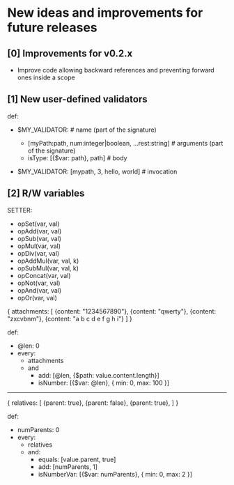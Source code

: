 New ideas and improvements for future releases
==============================================

[0] Improvements for v0.2.x
-----------------------------------------
- Improve code allowing backward references and preventing forward ones inside a scope

[1] New user-defined validators
-----------------------------------------

def:
  - $MY_VALIDATOR:                                       # name (part of the signature)
    - [myPath:path, num:integer|boolean, ...rest:string] # arguments (part of the signature)
    - isType: [{$var: path}, path]                       # body
  
  - $MY_VALIDATOR: [mypath, 3, hello, world]             # invocation

[2] R/W variables
-----------------------------------------
SETTER:
- opSet(var, val)
- opAdd(var, val)
- opSub(var, val)
- opMul(var, val)
- opDiv(var, val)
- opAddMul(var, val, k)
- opSubMul(var, val, k)
- opConcat(var, val)
- opNot(var, val)
- opAnd(var, val)
- opOr(var, val)

{
  attachments: [
    {content: "1234567890"},
    {content: "qwerty"},
    {content: "zxcvbnm"},
    {content: "a b c d e f g h i"}
  ]
}   

def:
  - @len: 0
  - every:
    - attachments
    - and
      - add: [@len, {$path: value.content.length}]
      - isNumber: [{$var: @len}, { min: 0, max: 100 }]
    
--------------------------
    
{
  relatives: [
    {parent: true},
    {parent: false},
    {parent: true},
  ]
}   

def:
  - numParents: 0
  - every:
    - relatives
    - and:
      - equals: [value.parent, true] 
      - add: [numParents, 1]
      - isNumberVar: [{$var: numParents}, { min: 0, max: 2 }]
